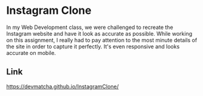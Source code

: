 # Instagram Clone
In my Web Development class, we were challenged to recreate the Instagram website and have it look as accurate as possible. While working on this assignment, I really had to pay attention to the most minute details of the site in order to capture it perfectly. It's even responsive and looks accurate on mobile.

## Link
https://devmatcha.github.io/InstagramClone/
